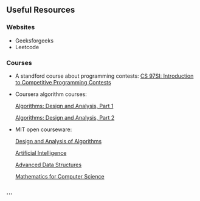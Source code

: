 ## Useful Resources

### Websites
* Geeksforgeeks
* Leetcode

### Courses
* A standford course about programming contests: [CS 97SI: Introduction to Competitive Programming Contests](http://www.stanford.edu/class/cs97si/)
* Coursera algorithm courses: 
    
  [Algorithms: Design and Analysis, Part 1](https://www.coursera.org/course/algo)

  [Algorithms: Design and Analysis, Part 2](https://www.coursera.org/course/algo2)
* MIT open courseware:
  
  [Design and Analysis of Algorithms](http://ocw.mit.edu/courses/electrical-engineering-and-computer-science/6-046j-design-and-analysis-of-algorithms-spring-2012/)

  [Artificial Intelligence](http://ocw.mit.edu/courses/electrical-engineering-and-computer-science/6-034-artificial-intelligence-fall-2010/index.htm)
  
  [Advanced Data Structures](http://ocw.mit.edu/courses/electrical-engineering-and-computer-science/6-851-advanced-data-structures-spring-2012/index.htm)
  
  [Mathematics for Computer Science](http://ocw.mit.edu/courses/electrical-engineering-and-computer-science/6-042j-mathematics-for-computer-science-fall-2010/)

### ...
